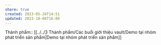 ```yaml
---
share: true
created: 2023-05-26T14:51
updated: 2023-10-06T16:09
---
```

Thành phẩm:: [[../../3 Thành phẩm/Các buổi giới thiệu vault/Demo tại nhóm phát triển sản phẩm|Demo tại nhóm phát triển sản phẩm]]
